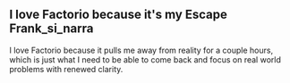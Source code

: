 ## I love Factorio because it's my Escape <author>Frank_si_narra</author>

I love Factorio because it pulls me away from reality for a couple hours, which is just what I need to be able to come back and focus on real world problems with renewed clarity.
